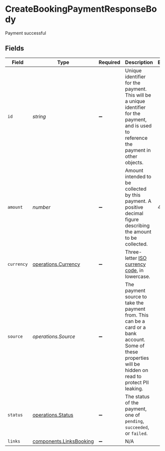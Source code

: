 # CreateBookingPaymentResponseBody

Payment successful


## Fields

| Field                                                                                                                                                      | Type                                                                                                                                                       | Required                                                                                                                                                   | Description                                                                                                                                                | Example                                                                                                                                                    |
| ---------------------------------------------------------------------------------------------------------------------------------------------------------- | ---------------------------------------------------------------------------------------------------------------------------------------------------------- | ---------------------------------------------------------------------------------------------------------------------------------------------------------- | ---------------------------------------------------------------------------------------------------------------------------------------------------------- | ---------------------------------------------------------------------------------------------------------------------------------------------------------- |
| `id`                                                                                                                                                       | *string*                                                                                                                                                   | :heavy_minus_sign:                                                                                                                                         | Unique identifier for the payment. This will be a unique identifier for the payment, and is used to reference the payment in other objects.                |                                                                                                                                                            |
| `amount`                                                                                                                                                   | *number*                                                                                                                                                   | :heavy_minus_sign:                                                                                                                                         | Amount intended to be collected by this payment. A positive decimal figure describing the amount to be collected.                                          | 49.99                                                                                                                                                      |
| `currency`                                                                                                                                                 | [operations.Currency](../../models/operations/currency.md)                                                                                                 | :heavy_minus_sign:                                                                                                                                         | Three-letter [ISO currency code](https://www.iso.org/iso-4217-currency-codes.html), in lowercase.                                                          |                                                                                                                                                            |
| `source`                                                                                                                                                   | *operations.Source*                                                                                                                                        | :heavy_minus_sign:                                                                                                                                         | The payment source to take the payment from. This can be a card or a bank account. Some of these properties will be hidden on read to protect PII leaking. |                                                                                                                                                            |
| `status`                                                                                                                                                   | [operations.Status](../../models/operations/status.md)                                                                                                     | :heavy_minus_sign:                                                                                                                                         | The status of the payment, one of `pending`, `succeeded`, or `failed`.                                                                                     |                                                                                                                                                            |
| `links`                                                                                                                                                    | [components.LinksBooking](../../models/components/linksbooking.md)                                                                                         | :heavy_minus_sign:                                                                                                                                         | N/A                                                                                                                                                        |                                                                                                                                                            |